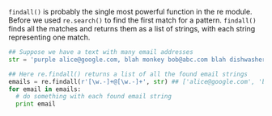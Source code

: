 `findall()` is probably the single most powerful function in the re module. Before we used `re.search()` to find the first match for a pattern. `findall()` finds all the matches and returns them as a list of strings, with each string representing one match. 
    
```python    
## Suppose we have a text with many email addresses
str = 'purple alice@google.com, blah monkey bob@abc.com blah dishwasher'

## Here re.findall() returns a list of all the found email strings
emails = re.findall(r'[\w.-]+@[\w.-]+', str) ## ['alice@google.com', 'bob@abc.com']
for email in emails:
  # do something with each found email string
  print email
```
